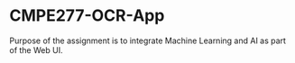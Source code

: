 # CMPE277-OCR-App
Purpose of the assignment is to integrate Machine Learning and AI as part of the Web UI. 
